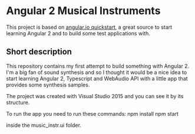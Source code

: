 # Angular 2 Musical Instruments

This project is based on [angular.io quickstart](https://github.com/angular/quickstart),
a great source to start learning Angular 2 and to build some test applications with.

## Short description

This repository contains my first attempt to build something with Angular 2. 
I'm a big fan of sound synthesis and so I thought it would be a nice idea to start learning Angular 2, Typescript
and WebAudio API with a little app that provides some synthesis samples.

The project was created with Visual Studio 2015 and you can see it by its structure.

To run the app you need to run these commands:
npm install
npm start

inside the music_instr.ui folder.